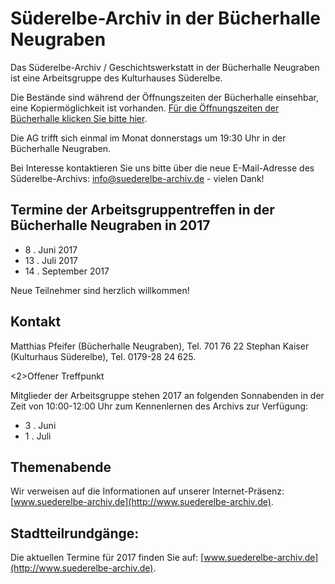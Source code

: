 # Süderelbe-Archiv in der Bücherhalle Neugraben

Das Süderelbe-Archiv / Geschichtswerkstatt in der Bücherhalle Neugraben
ist eine Arbeitsgruppe des Kulturhauses Süderelbe.

Die Bestände sind während der Öffnungszeiten der Bücherhalle einsehbar,
eine Kopiermöglichkeit ist vorhanden. [Für die Öffnungszeiten der
Bücherhalle klicken Sie bitte
hier](http://www.buecherhallen.de/neugraben "Bücherhalle Neugraben").

Die AG trifft sich einmal im Monat donnerstags um 19:30 Uhr in der
Bücherhalle Neugraben.

Bei Interesse kontaktieren Sie uns bitte über die neue E-Mail-Adresse
des Süderelbe-Archivs: <info@suederelbe-archiv.de> - vielen Dank!

## Termine der Arbeitsgruppentreffen in der Bücherhalle Neugraben in 2017

-   8 . Juni 2017
-   13 . Juli 2017
-   14 . September 2017

Neue Teilnehmer sind herzlich willkommen!

## Kontakt

Matthias Pfeifer (Bücherhalle Neugraben), Tel. 701 76 22 Stephan Kaiser
(Kulturhaus Süderelbe), Tel. 0179-28 24 625.

&lt;2&gt;Offener Treffpunkt

Mitglieder der Arbeitsgruppe stehen 2017 an folgenden Sonnabenden in der
Zeit von 10:00-12:00 Uhr zum Kennenlernen des Archivs zur Verfügung:

-   3 . Juni
-   1 . Juli

## Themenabende

Wir verweisen auf die Informationen auf unserer Internet-Präsenz:
[www.suederelbe-archiv.de](http://www.suederelbe-archiv.de).

## Stadtteilrundgänge:

Die aktuellen Termine für 2017 finden Sie auf:
[www.suederelbe-archiv.de](http://www.suederelbe-archiv.de).
